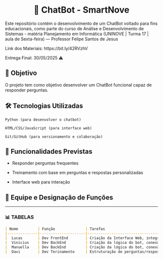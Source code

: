 <h1 align="center">🤖 ChatBot - SmartNove</h1>

<p>Este repositório contém o desenvolvimento de um ChatBot voltado para fins educacionais, como parte do curso de Análise e Desenvolvimento de Sistemas - matéria Planejamento em Informática (UNINOVE | Turma 17 | aula de Sexta-feira) — Professor Felipe Santos de Jesus</p>
<p>Link dos Materiais: https://bit.ly/42RVzhV</p>
<p>Entrega Final: 30/05/2025 ⚠</p>
<h2>📌 Objetivo</h2>

O projeto tem como objetivo desenvolver um ChatBot funcional capaz de responder perguntas.

<h2>🛠️ Tecnologias Utilizadas</h2>

    Python (para desenvolver o chatbot)

    HTML/CSS/JavaScript (para interface web)

    Git/GitHub (para versionamento e colaboração)

<h2>🧠 Funcionalidades Previstas</h2>

- Responder perguntas frequentes

- Treinamento com base em perguntas e respostas personalizadas

- Interface web para interação

<h2>👥 Equipe e Designação de Funções</h2>

---

### 📊 TABELAS

```markdown
| Nome         | Função              | Tarefas                                                                                             |
|--------------|---------------------|-----------------------------------------------------------------------------------------------------|
|  Lucas       | Dev FrontEnd        | Criação da Interface Web, integração com API do Bot, realização de testes e manutenção              |
|  Vinicius    | Dev BackEnd         | Criação da lógica do bot, conexão com banco de dados e manuais de uso                               |
|  Manuella    | Dev BackEnd         | Criação da lógica do bot, conexão com banco de dados e manuais de uso                               |
|  Davi        | Dev Terinamento     | Estruturação de perguntas/respostas, limpeza de dados, treinamento do modelo e realização de testes |

